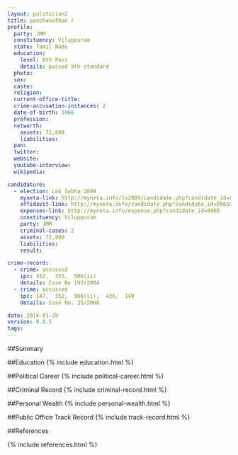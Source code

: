 ```yaml
---
layout: politician2
title: panchanathan r
profile: 
  party: JMM
  constituency: Viluppuram
  state: Tamil Nadu
  education: 
    level: 8th Pass
    details: passed 9th standard
  photo: 
  sex: 
  caste: 
  religion: 
  current-office-title: 
  crime-accusation-instances: 2
  date-of-birth: 1966
  profession: 
  networth: 
    assets: 72,000
    liabilities: 
  pan: 
  twitter: 
  website: 
  youtube-interview: 
  wikipedia: 

candidature: 
  - election: Lok Sabha 2009
    myneta-link: http://myneta.info/ls2009/candidate.php?candidate_id=8965
    affidavit-link: http://myneta.info/candidate.php?candidate_id=8965&scan=original
    expenses-link: http://myneta.info/expense.php?candidate_id=8965
    constituency: Viluppuram 
    party: JMM
    criminal-cases: 2
    assets: 72,000
    liabilities: 
    result:  

crime-record: 
  - crime: accussed
    ipc: 452,  353,  506(ii)
    details: Case No 197/2004 
  - crime: accussed
    ipc: 147,  352,  506(ii),  436,  149
    details: Case No. 35/2008 

date: 2014-01-28
version: 0.0.5
tags: 
---
```

##Summary


##Education
{% include education.html %}


##Political Career
{% include political-career.html %}


##Criminal Record
{% include criminal-record.html %}


##Personal Wealth
{% include personal-wealth.html %}


##Public Office Track Record
{% include track-record.html %}


##References


{% include references.html %}